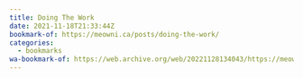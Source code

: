 ```yaml
---
title: Doing The Work
date: 2021-11-18T21:33:44Z
bookmark-of: https://meowni.ca/posts/doing-the-work/
categories:
  - bookmarks
wa-bookmark-of: https://web.archive.org/web/20221128134043/https://meowni.ca/posts/doing-the-work/
---
```


